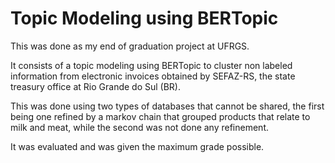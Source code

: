 # Topic Modeling using BERTopic

This was done as my end of graduation project at UFRGS.

It consists of a topic modeling using BERTopic to cluster non labeled information from electronic invoices obtained by SEFAZ-RS, the state treasury office at Rio Grande do Sul (BR).

This was done using two types of databases that cannot be shared, the first being one refined by a markov chain that grouped products that relate to milk and meat, while the second was not done any refinement.

It was evaluated and was given the maximum grade possible.
